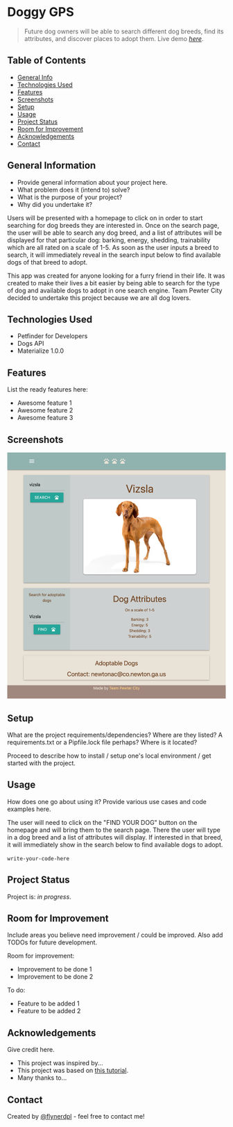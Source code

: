 # Doggy GPS
> Future dog owners will be able to search different dog breeds, find its attributes, and discover places to adopt them.
> Live demo [_here_](https://esztergb.github.io/doggy-gps/). <!-- If you have the project hosted somewhere, include the link here. -->

## Table of Contents
* [General Info](#general-information)
* [Technologies Used](#technologies-used)
* [Features](#features)
* [Screenshots](#screenshots)
* [Setup](#setup)
* [Usage](#usage)
* [Project Status](#project-status)
* [Room for Improvement](#room-for-improvement)
* [Acknowledgements](#acknowledgements)
* [Contact](#contact)
<!-- * [License](#license) -->


## General Information
- Provide general information about your project here.
- What problem does it (intend to) solve?
- What is the purpose of your project?
- Why did you undertake it?

Users will be presented with a homepage to click on in order to start searching for dog breeds they are interested in.  Once on the search page, the user will be able to search any dog breed, and a list of attributes will be displayed for that particular dog: barking, energy, shedding, trainability which are all rated on a scale of 1-5.  As soon as the user inputs a breed to search, it will immediately reveal in the search input below to find available dogs of that breed to adopt.

This app was created for anyone looking for a furry friend in their life.  It was created to make their lives a bit easier by being able to search for the type of dog and available dogs to adopt in one search engine.  Team Pewter City decided to undertake this project because we are all dog lovers.
<!-- You don't have to answer all the questions - just the ones relevant to your project. -->


## Technologies Used
- Petfinder for Developers
- Dogs API
- Materialize 1.0.0


## Features
List the ready features here:
- Awesome feature 1
- Awesome feature 2
- Awesome feature 3


## Screenshots
![Example screenshot](/assets/images/screenshot.png)
<!-- If you have screenshots you'd like to share, include them here. -->


## Setup
What are the project requirements/dependencies? Where are they listed? A requirements.txt or a Pipfile.lock file perhaps? Where is it located?

Proceed to describe how to install / setup one's local environment / get started with the project.


## Usage
How does one go about using it?
Provide various use cases and code examples here.

The user will need to click on the "FIND YOUR DOG" button on the homepage and will bring them to the search page.  There the user will type in a dog breed and a list of attributes will display.  If interested in that breed, it will immediately show in the search below to find available dogs to adopt.

`write-your-code-here`


## Project Status
Project is: _in progress_.


## Room for Improvement
Include areas you believe need improvement / could be improved. Also add TODOs for future development.

Room for improvement:
- Improvement to be done 1
- Improvement to be done 2

To do:
- Feature to be added 1
- Feature to be added 2


## Acknowledgements
Give credit here.
- This project was inspired by...
- This project was based on [this tutorial](https://www.example.com).
- Many thanks to...


## Contact
Created by [@flynerdpl](https://www.flynerd.pl/) - feel free to contact me!


<!-- Optional -->
<!-- ## License -->
<!-- This project is open source and available under the [... License](). -->

<!-- You don't have to include all sections - just the one's relevant to your project -->